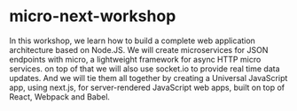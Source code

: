 # micro-next-workshop
In this workshop, we learn how to build a complete web application architecture based on Node.JS. We will create microservices for JSON endpoints with micro, a lightweight framework for async HTTP micro services. on top of that we will also use socket.io to provide real time data updates. And we will tie them all together by creating a Universal JavaScript app, using next.js, for server-rendered JavaScript web apps, built on top of React, Webpack and Babel.
